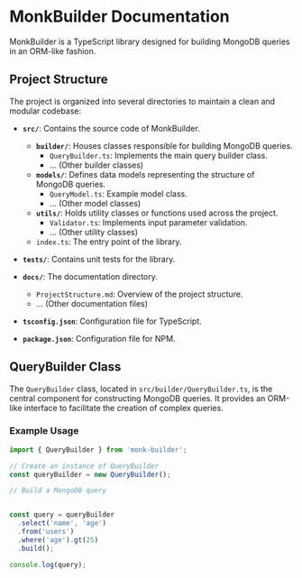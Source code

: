 # MonkBuilder Documentation

MonkBuilder is a TypeScript library designed for building MongoDB queries in an ORM-like fashion.

## Project Structure

The project is organized into several directories to maintain a clean and modular codebase:

- **`src/`**: Contains the source code of MonkBuilder.
  - **`builder/`**: Houses classes responsible for building MongoDB queries.
    - `QueryBuilder.ts`: Implements the main query builder class.
    - ... (Other builder classes)
  - **`models/`**: Defines data models representing the structure of MongoDB queries.
    - `QueryModel.ts`: Example model class.
    - ... (Other model classes)
  - **`utils/`**: Holds utility classes or functions used across the project.
    - `Validator.ts`: Implements input parameter validation.
    - ... (Other utility classes)
  - `index.ts`: The entry point of the library.

- **`tests/`**: Contains unit tests for the library.

- **`docs/`**: The documentation directory.
  - `ProjectStructure.md`: Overview of the project structure.
  - ... (Other documentation files)

- **`tsconfig.json`**: Configuration file for TypeScript.

- **`package.json`**: Configuration file for NPM.

## QueryBuilder Class

The `QueryBuilder` class, located in `src/builder/QueryBuilder.ts`, is the central component for constructing MongoDB queries. It provides an ORM-like interface to facilitate the creation of complex queries.

### Example Usage

```typescript
import { QueryBuilder } from 'monk-builder';

// Create an instance of QueryBuilder
const queryBuilder = new QueryBuilder();

// Build a MongoDB query


const query = queryBuilder
  .select('name', 'age')
  .from('users')
  .where('age').gt(25)
  .build();

console.log(query);
```
